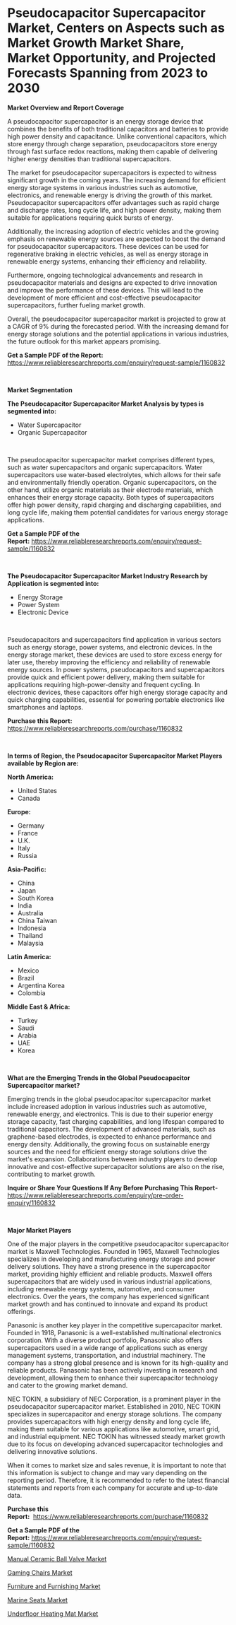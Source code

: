 <p><h1>Pseudocapacitor Supercapacitor Market, Centers on Aspects such as Market Growth Market Share, Market Opportunity, and Projected Forecasts Spanning from 2023 to 2030</h1></p><p><strong>Market Overview and Report Coverage</strong></p>
<p><p>A pseudocapacitor supercapacitor is an energy storage device that combines the benefits of both traditional capacitors and batteries to provide high power density and capacitance. Unlike conventional capacitors, which store energy through charge separation, pseudocapacitors store energy through fast surface redox reactions, making them capable of delivering higher energy densities than traditional supercapacitors.</p><p>The market for pseudocapacitor supercapacitors is expected to witness significant growth in the coming years. The increasing demand for efficient energy storage systems in various industries such as automotive, electronics, and renewable energy is driving the growth of this market. Pseudocapacitor supercapacitors offer advantages such as rapid charge and discharge rates, long cycle life, and high power density, making them suitable for applications requiring quick bursts of energy.</p><p>Additionally, the increasing adoption of electric vehicles and the growing emphasis on renewable energy sources are expected to boost the demand for pseudocapacitor supercapacitors. These devices can be used for regenerative braking in electric vehicles, as well as energy storage in renewable energy systems, enhancing their efficiency and reliability.</p><p>Furthermore, ongoing technological advancements and research in pseudocapacitor materials and designs are expected to drive innovation and improve the performance of these devices. This will lead to the development of more efficient and cost-effective pseudocapacitor supercapacitors, further fueling market growth.</p><p>Overall, the pseudocapacitor supercapacitor market is projected to grow at a CAGR of 9% during the forecasted period. With the increasing demand for energy storage solutions and the potential applications in various industries, the future outlook for this market appears promising.</p></p>
<p><strong>Get a Sample PDF of the Report:</strong> <a href="https://www.reliableresearchreports.com/enquiry/request-sample/1160832">https://www.reliableresearchreports.com/enquiry/request-sample/1160832</a></p>
<p>&nbsp;</p>
<p><strong>Market Segmentation</strong></p>
<p><strong>The Pseudocapacitor Supercapacitor Market Analysis by types is segmented into:</strong></p>
<p><ul><li>Water Supercapacitor</li><li>Organic Supercapacitor</li></ul></p>
<p>&nbsp;</p>
<p><p>The pseudocapacitor supercapacitor market comprises different types, such as water supercapacitors and organic supercapacitors. Water supercapacitors use water-based electrolytes, which allows for their safe and environmentally friendly operation. Organic supercapacitors, on the other hand, utilize organic materials as their electrode materials, which enhances their energy storage capacity. Both types of supercapacitors offer high power density, rapid charging and discharging capabilities, and long cycle life, making them potential candidates for various energy storage applications.</p></p>
<p><strong>Get a Sample PDF of the Report:</strong>&nbsp;<a href="https://www.reliableresearchreports.com/enquiry/request-sample/1160832">https://www.reliableresearchreports.com/enquiry/request-sample/1160832</a></p>
<p>&nbsp;</p>
<p><strong>The Pseudocapacitor Supercapacitor Market Industry Research by Application is segmented into:</strong></p>
<p><ul><li>Energy Storage</li><li>Power System</li><li>Electronic Device</li></ul></p>
<p>&nbsp;</p>
<p><p>Pseudocapacitors and supercapacitors find application in various sectors such as energy storage, power systems, and electronic devices. In the energy storage market, these devices are used to store excess energy for later use, thereby improving the efficiency and reliability of renewable energy sources. In power systems, pseudocapacitors and supercapacitors provide quick and efficient power delivery, making them suitable for applications requiring high-power-density and frequent cycling. In electronic devices, these capacitors offer high energy storage capacity and quick charging capabilities, essential for powering portable electronics like smartphones and laptops.</p></p>
<p><strong>Purchase this Report:</strong>&nbsp; <a href="https://www.reliableresearchreports.com/purchase/1160832">https://www.reliableresearchreports.com/purchase/1160832</a></p>
<p>&nbsp;</p>
<p><strong>In terms of Region, the Pseudocapacitor Supercapacitor Market Players available by Region are:</strong></p>
<p>
    <p> <strong> North America: </strong>
        <ul>
            <li>United States</li>
            <li>Canada</li>
        </ul>
        </p> 
    <p> <strong> Europe: </strong>
        <ul>
            <li>Germany</li>
            <li>France</li>
            <li>U.K.</li>
            <li>Italy</li>
            <li>Russia</li>
        </ul>
        </p> 
    <p> <strong> Asia-Pacific: </strong>
        <ul>
            <li>China</li>
            <li>Japan</li>
            <li>South Korea</li>
            <li>India</li>
            <li>Australia</li>
            <li>China Taiwan</li>
            <li>Indonesia</li>
            <li>Thailand</li>
            <li>Malaysia</li>
        </ul>
        </p> 
    <p> <strong> Latin America: </strong>
        <ul>
            <li>Mexico</li>
            <li>Brazil</li>
            <li>Argentina Korea</li>
            <li>Colombia</li>
        </ul>
        </p> 
    <p> <strong> Middle East & Africa: </strong>
        <ul>
            <li>Turkey</li>
            <li>Saudi</li>
            <li>Arabia</li>
            <li>UAE</li>
            <li>Korea</li>
        </ul>
    </p>
    </p>
<p>&nbsp;</p>
<p><strong>What are the Emerging Trends in the Global Pseudocapacitor Supercapacitor market?</strong></p>
<p><p>Emerging trends in the global pseudocapacitor supercapacitor market include increased adoption in various industries such as automotive, renewable energy, and electronics. This is due to their superior energy storage capacity, fast charging capabilities, and long lifespan compared to traditional capacitors. The development of advanced materials, such as graphene-based electrodes, is expected to enhance performance and energy density. Additionally, the growing focus on sustainable energy sources and the need for efficient energy storage solutions drive the market's expansion. Collaborations between industry players to develop innovative and cost-effective supercapacitor solutions are also on the rise, contributing to market growth.</p></p>
<p><strong>Inquire or Share Your Questions If Any Before Purchasing This Report</strong>- <a href="https://www.reliableresearchreports.com/enquiry/pre-order-enquiry/1160832">https://www.reliableresearchreports.com/enquiry/pre-order-enquiry/1160832</a></p>
<p>&nbsp;</p>
<p><strong>Major Market Players</strong></p>
<p><p>One of the major players in the competitive pseudocapacitor supercapacitor market is Maxwell Technologies. Founded in 1965, Maxwell Technologies specializes in developing and manufacturing energy storage and power delivery solutions. They have a strong presence in the supercapacitor market, providing highly efficient and reliable products. Maxwell offers supercapacitors that are widely used in various industrial applications, including renewable energy systems, automotive, and consumer electronics. Over the years, the company has experienced significant market growth and has continued to innovate and expand its product offerings.</p><p>Panasonic is another key player in the competitive supercapacitor market. Founded in 1918, Panasonic is a well-established multinational electronics corporation. With a diverse product portfolio, Panasonic also offers supercapacitors used in a wide range of applications such as energy management systems, transportation, and industrial machinery. The company has a strong global presence and is known for its high-quality and reliable products. Panasonic has been actively investing in research and development, allowing them to enhance their supercapacitor technology and cater to the growing market demand.</p><p>NEC TOKIN, a subsidiary of NEC Corporation, is a prominent player in the pseudocapacitor supercapacitor market. Established in 2010, NEC TOKIN specializes in supercapacitor and energy storage solutions. The company provides supercapacitors with high energy density and long cycle life, making them suitable for various applications like automotive, smart grid, and industrial equipment. NEC TOKIN has witnessed steady market growth due to its focus on developing advanced supercapacitor technologies and delivering innovative solutions.</p><p>When it comes to market size and sales revenue, it is important to note that this information is subject to change and may vary depending on the reporting period. Therefore, it is recommended to refer to the latest financial statements and reports from each company for accurate and up-to-date data.</p></p>
<p><strong>Purchase this Report:</strong>&nbsp;&nbsp;<a href="https://www.reliableresearchreports.com/purchase/1160832">https://www.reliableresearchreports.com/purchase/1160832</a></p>
<p></p>
<p><strong>Get a Sample PDF of the Report:</strong>&nbsp;<a href="https://www.reliableresearchreports.com/enquiry/request-sample/1160832">https://www.reliableresearchreports.com/enquiry/request-sample/1160832</a></p>
<p><p><a href="https://github.com/rexevange/Market-Research-Report-List-1/blob/main/manual-ceramic-ball-valve-market.md">Manual Ceramic Ball Valve Market</a></p><p><a href="https://www.linkedin.com/pulse/gaming-chairs-market-share-amp-new-trends-analysis-report-zfw3e/">Gaming Chairs Market</a></p><p><a href="https://www.linkedin.com/pulse/furniture-furnishing-market-research-report-unlocks-analysis-g41me/">Furniture and Furnishing Market</a></p><p><a href="https://medium.com/@morgancrist1926/marine-seats-market-size-growth-forecast-2023-2030-dfa29bcdde75">Marine Seats Market</a></p><p><a href="https://medium.com/@samirmayert107/underfloor-heating-mat-market-size-growth-forecast-2023-2030-88dfcf9203a9">Underfloor Heating Mat Market</a></p></p>
